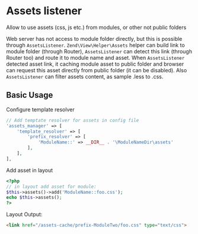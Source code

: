 # Assets listener

Allow to use assets (css, js etc.) from modules, or other not public folders

Web server has not access to module folder directly, but this is possible through `AssetsListener`.
`Zend\View\Helper\Assets` helper can build link to module folder (through Router),
`AssetsListener` can detect this link (through Router too) and route it to module name and asset.
When `AssetsListener` detected asset link, it caching module asset to public folder and 
browser can request this asset directly from public folder (it can be disabled).
Also `AssetsListener` can filter assets content, as sample .less to .css.

## Basic Usage

Configure template resolver
```php
// Add temptate resolver for assets in config file
'assets_manager' => [
    'template_resolver' => [
        'prefix_resolver' => [
            'ModuleName::' => __DIR__ . '\ModuleNameDir\assets'
        ],
    ],
],
```

Add asset in layout
```php
<?php
// in layout add asset for module:
$this->assets()->add('ModuleName::foo.css');
echo $this->assets();
?>
```

Layout Output:
```html
<link href="/assets-cache/prefix-ModuleTwo/foo.css" type="text/css">
```